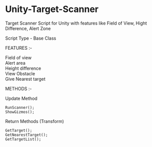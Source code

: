 # Unity-Target-Scanner

Target Scanner Script for Unity with features like Field of View, Hight Difference, Alert Zone

Script Type - Base Class

FEATURES :-

  Field of view <br/>
  Alert area <br/>
  Height difference <br/>
  View Obstacle <br/>
  Give Nearest target <br/>

METHODS :-

  Update Method

    RunScanner();
    ShowGizmos();
    
  Return Methods (Transform)

    GetTarget();
    GetNearestTarget();
    GetTargetList();
